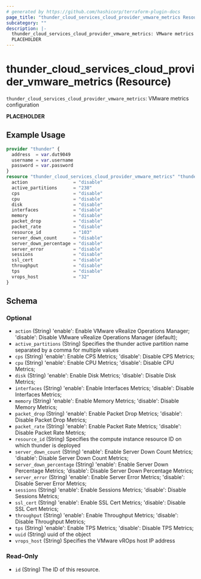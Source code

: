 ```yaml
---
# generated by https://github.com/hashicorp/terraform-plugin-docs
page_title: "thunder_cloud_services_cloud_provider_vmware_metrics Resource - terraform-provider-thunder"
subcategory: ""
description: |-
  thunder_cloud_services_cloud_provider_vmware_metrics: VMware metrics configuration
  PLACEHOLDER
---
```


# thunder_cloud_services_cloud_provider_vmware_metrics (Resource)

`thunder_cloud_services_cloud_provider_vmware_metrics`: VMware metrics configuration

__PLACEHOLDER__

## Example Usage

```terraform
provider "thunder" {
  address  = var.dut9049
  username = var.username
  password = var.password
}
resource "thunder_cloud_services_cloud_provider_vmware_metrics" "thunder_cloud_services_cloud_provider_vmware_metrics" {
  action                 = "disable"
  active_partitions      = "238"
  cps                    = "disable"
  cpu                    = "disable"
  disk                   = "disable"
  interfaces             = "disable"
  memory                 = "disable"
  packet_drop            = "disable"
  packet_rate            = "disable"
  resource_id            = "103"
  server_down_count      = "disable"
  server_down_percentage = "disable"
  server_error           = "disable"
  sessions               = "disable"
  ssl_cert               = "disable"
  throughput             = "disable"
  tps                    = "disable"
  vrops_host             = "32"
}
```

<!-- schema generated by tfplugindocs -->
## Schema

### Optional

- `action` (String) 'enable': Enable VMware vRealize Operations Manager; 'disable': Disable VMware vRealize Operations Manager (default);
- `active_partitions` (String) Specifies the thunder active partition name separated by a comma for multiple values
- `cps` (String) 'enable': Enable CPS Metrics; 'disable': Disable CPS Metrics;
- `cpu` (String) 'enable': Enable CPU Metrics; 'disable': Disable CPU Metrics;
- `disk` (String) 'enable': Enable Disk Metrics; 'disable': Disable Disk Metrics;
- `interfaces` (String) 'enable': Enable Interfaces Metrics; 'disable': Disable Interfaces Metrics;
- `memory` (String) 'enable': Enable Memory Metrics; 'disable': Disable Memory Metrics;
- `packet_drop` (String) 'enable': Enable Packet Drop Metrics; 'disable': Disable Packet Drop Metrics;
- `packet_rate` (String) 'enable': Enable Packet Rate Metrics; 'disable': Disable Packet Rate Metrics;
- `resource_id` (String) Specifies the compute instance resource ID on which thunder is deployed
- `server_down_count` (String) 'enable': Enable Server Down Count Metrics; 'disable': Disable Server Down Count Metrics;
- `server_down_percentage` (String) 'enable': Enable Server Down Percentage Metrics; 'disable': Disable Server Down Percentage Metrics;
- `server_error` (String) 'enable': Enable Server Error Metrics; 'disable': Disable Server Error Metrics;
- `sessions` (String) 'enable': Enable Sessions Metrics; 'disable': Disable Sessions Metrics;
- `ssl_cert` (String) 'enable': Enable SSL Cert Metrics; 'disable': Disable SSL Cert Metrics;
- `throughput` (String) 'enable': Enable Throughput Metrics; 'disable': Disable Throughput Metrics;
- `tps` (String) 'enable': Enable TPS Metrics; 'disable': Disable TPS Metrics;
- `uuid` (String) uuid of the object
- `vrops_host` (String) Specifies the VMware vROps host IP address

### Read-Only

- `id` (String) The ID of this resource.


